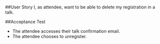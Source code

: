 ##User Story
I, as attendee, want to be able to delete my registration in a talk.

##Acceptance Test

* The attendee accesses their talk confirmation email.
* The attendee chooses to unregister.
